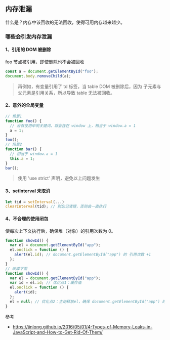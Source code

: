 ## 内存泄漏

什么是？内存中该回收的无法回收，使得可用内存越来越少。

### 哪些会引发内存泄漏

#### 1、引用的 DOM 被删除

foo 节点被引用，即使删除也不会被回收

```javascript
const a = document.getElementById("foo");
document.body.removeChild(a);
```

> 再例如，有变量引用了 td 标签，当 table DOM 被删除后，因为 子元素与父元素是引用关系，所以导致 table 无法被回收。

#### 2、意外的全局变量

```javascript
// 场景1
function foo() {
  // 没有使用申明关键词，将会挂在 window 上，相当于 window.a = 1
  a = 1;
}
foo();
// 场景2
function bar() {
  // 相当于 window.a = 1
  this.a = 1;
}
bar();
```

> 使用 'use strict' 声明，避免以上问题发生

#### 3、setInterval 未取消

```javascript
let tid = setInterval(...)
clearInterval(tid); // 别忘记清理，否则会一直执行
```

#### 4、不合理的使用闭包

使每次上下文执行后，确保堆（对象）的引用次数为 0。

```javascript
function showId() {
  var el = document.getElementById("app");
  el.onclick = function () {
    alert(el.id); // document.getElementById("app") 的 引用次数 +1
  };
}
// 改成下面
function showId() {
  var el = document.getElementById("app");
  var id = el.id; // 优化点1：缓存值
  el.onclick = function () {
    alert(id);
  };
  el = null; // 优化点2：主动释放el，确保 document.getElementById("app") 的引用次数为 0
}
```

参考

- https://jinlong.github.io/2016/05/01/4-Types-of-Memory-Leaks-in-JavaScript-and-How-to-Get-Rid-Of-Them/
